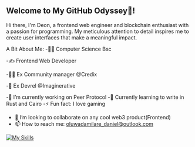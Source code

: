 ## Welcome to My GitHub Odyssey👋!
Hi there, I'm Deon, a frontend web engineer and blockchain enthusiast with a passion for programming. My meticulous attention to detail inspires me to create user interfaces that make a meaningful impact.

A Bit About Me:
 -👨‍🎓 Computer Science Bsc
 
 -✍ Frontend Web Developer
 
 -👨‍🏫 Ex Community manager @Credix
 
 -💬 Ex Devrel @Imaginerative

 -🔭 I’m currently working on Peer Protocol
 -🌱 Currently learning to write in Rust and Cairo
 -⚡ Fun fact: I love gaming
 - 👯 I’m looking to collaborate on any cool web3 product(Frontend)
 - 📫 How to reach me: oluwadamilare_daniel@outlook.com

  [![My Skills](https://skillicons.dev/icons?i=js,html,css,react,next,tailwindcss,bootstrap,scss)](https://skillicons.dev)
